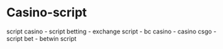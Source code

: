 # Casino-script
script casino - script betting - exchange script - bc casino - casino csgo - script bet - betwin script 
